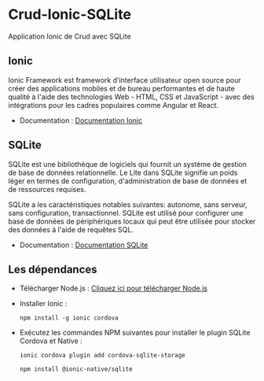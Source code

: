 # Crud-Ionic-SQLite
Application Ionic de Crud avec SQLite

## Ionic
Ionic Framework est framework d'interface utilisateur open source pour créer des applications mobiles et de bureau performantes 
et de haute qualité à l'aide des technologies Web - HTML, CSS et JavaScript - avec des intégrations pour les cadres populaires 
comme Angular et React.

- Documentation : [Documentation Ionic](https://ionicframework.com/docs/)

## SQLite
SQLite est une bibliothèque de logiciels qui fournit un système de gestion de base de données relationnelle. 
Le Lite dans SQLite signifie un poids léger en termes de configuration, d'administration de base de données et de ressources requises.

SQLite a les caractéristiques notables suivantes: autonome, sans serveur, sans configuration, transactionnel.
SQLite est utilisé pour configurer une base de données de périphériques locaux qui peut être utilisée pour stocker des données à l'aide de requêtes SQL.

- Documentation : [Documentation SQLite](https://www.sqlite.org/docs.html)

## Les dépendances 

- Télécharger Node.js : [Cliquez ici pour télécharger Node.js](https://nodejs.org/en/download/)

- Installer Ionic :

  `npm install -g ionic cordova`

- Exécutez les commandes NPM suivantes pour installer le plugin SQLite Cordova et Native :

  `ionic cordova plugin add cordova-sqlite-storage`

  `npm install @ionic-native/sqlite`
